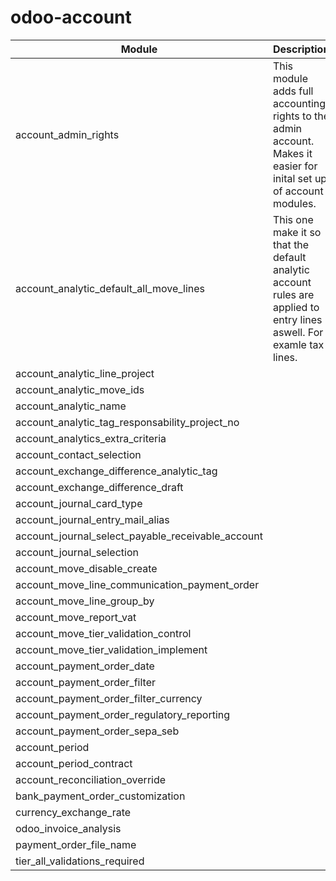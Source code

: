 # odoo-account

Module | Description
--- | --- 
account_admin_rights | This module adds full accounting rights to the admin account. Makes it easier for inital set up of account modules.
account_analytic_default_all_move_lines | This one make it so that the default analytic account rules are applied to entry lines aswell. For examle tax lines.
account_analytic_line_project | 
account_analytic_move_ids |
account_analytic_name |
account_analytic_tag_responsability_project_no |
account_analytics_extra_criteria |
account_contact_selection |
account_exchange_difference_analytic_tag |
account_exchange_difference_draft |
account_journal_card_type |
account_journal_entry_mail_alias |
account_journal_select_payable_receivable_account |
account_journal_selection |
account_move_disable_create |
account_move_line_communication_payment_order |
account_move_line_group_by |
account_move_report_vat |
account_move_tier_validation_control |
account_move_tier_validation_implement |
account_payment_order_date |
account_payment_order_filter |
account_payment_order_filter_currency |
account_payment_order_regulatory_reporting |
account_payment_order_sepa_seb |
account_period |
account_period_contract |
account_reconciliation_override |
bank_payment_order_customization |
currency_exchange_rate |
odoo_invoice_analysis |
payment_order_file_name |
tier_all_validations_required |
